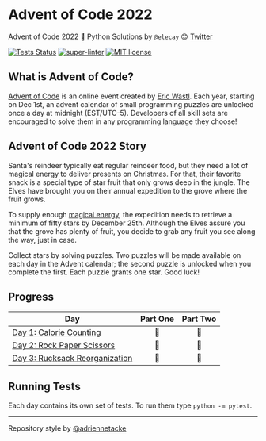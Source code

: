# Advent of Code 2022

Advent of Code 2022 🎄 Python Solutions by `@elecay` 😊
[Twitter](https://twitter.com/elecccay)

[![Tests Status](https://github.com/elecay/advent-of-code-2022/actions/workflows/test.yml/badge.svg)](https://github.com/elecay/advent-of-code-2022/actions/workflows/test.yml)
[![super-linter](https://github.com/elecay/advent-of-code-2022/actions/workflows/super-linter.yml/badge.svg)](https://github.com/elecay/advent-of-code-2022/actions/workflows/super-linter.yml)
[![MIT license](https://img.shields.io/badge/License-MIT-blue.svg)](https://opensource.org/licenses/MIT)

## What is Advent of Code?

[Advent of Code](http://adventofcode.com) is an online event created by [Eric Wastl](https://twitter.com/ericwastl).
Each year, starting on Dec 1st, an advent calendar of small programming puzzles are unlocked once a day at midnight
(EST/UTC-5). Developers of all skill sets are encouraged to solve them in any programming language they choose!

## Advent of Code 2022 Story

Santa's reindeer typically eat regular reindeer food, but they need a lot of magical energy to deliver presents on
Christmas. For that, their favorite snack is a special type of star fruit that only grows deep in the jungle. The
Elves have brought you on their annual expedition to the grove where the fruit grows.

To supply enough [magical energy](https://adventofcode.com/2018/day/25), the expedition needs to retrieve a minimum
of fifty stars by December 25th. Although the Elves assure you that the grove has plenty of fruit, you decide to grab
any fruit you see along the way, just in case.

Collect stars by solving puzzles. Two puzzles will be made available on each day in the Advent calendar; the second
puzzle is unlocked when you complete the first. Each puzzle grants one star. Good luck!

## Progress

| Day                                                                                          | Part One | Part Two |
|----------------------------------------------------------------------------------------------|:---:|:---:|
| [Day 1: Calorie Counting](https://github.com/elecay/advent-of-code-2022/tree/main/day_01)    | 🌟 | 🌟 |
| [Day 2: Rock Paper Scissors](https://github.com/elecay/advent-of-code-2022/tree/main/day_02) | 🌟 | 🌟 |
| [Day 3: Rucksack Reorganization](https://github.com/elecay/advent-of-code-2022/tree/main/day_03) | 🌟 | 🌟 |

## Running Tests

Each day contains its own set of tests. To run them type `python -m pytest`.

---
Repository style by [@adriennetacke](https://github.com/adriennetacke/advent-of-code-2020)
